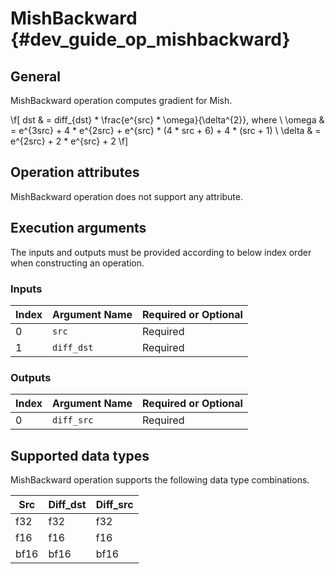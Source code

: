 MishBackward {#dev_guide_op_mishbackward}
=========================================

## General

MishBackward operation computes gradient for Mish.

\f[ dst & = diff_{dst} * \frac{e^{src} * \omega}{\delta^{2}}, where \\
\omega & = e^{3src} + 4 * e^{2src} + e^{src} * (4 * src + 6) + 4 * (src + 1) \\
\delta & = e^{2src} + 2 * e^{src} + 2 \f]

## Operation attributes

MishBackward operation does not support any attribute.

## Execution arguments

The inputs and outputs must be provided according to below index order when
constructing an operation.

### Inputs

Index | Argument Name | Required or Optional
-- | -- | --
0 | `src` | Required
1 | `diff_dst` | Required

### Outputs

Index | Argument Name | Required or Optional
-- | -- | --
0 | `diff_src` | Required

## Supported data types

MishBackward operation supports the following data type combinations.

Src | Diff_dst | Diff_src
-- | -- | --
f32 | f32 | f32
f16 | f16 | f16
bf16 | bf16 | bf16